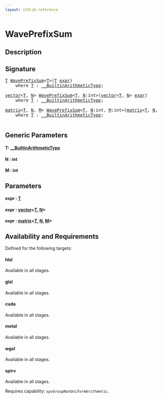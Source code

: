 ```yaml
---
layout: stdlib-reference
---
```


# WavePrefixSum

## Description





## Signature 

<pre>
<a href="waveprefixsum-04a.html#typeparam-T" class="code_type">T</a> <a href="waveprefixsum-04a.html">WavePrefixSum</a>&lt;<a href="waveprefixsum-04a.html#typeparam-T" class="code_type">T</a>&gt;(<a href="waveprefixsum-04a.html#typeparam-T" class="code_type">T</a> <a href="waveprefixsum-04a.html#decl-expr" class="code_param">expr</a>)
    <span class='code_keyword'>where</span> <a href="waveprefixsum-04a.html#typeparam-T" class="code_type">T</a> : <a href="index.html" class="code_type">__BuiltinArithmeticType</a>;

<a href="index.html" class="code_type">vector</a>&lt;<a href="waveprefixsum-04a.html#typeparam-T" class="code_type">T</a>, <a href="waveprefixsum-04a.html#decl-N" class="code_var">N</a>&gt; <a href="waveprefixsum-04a.html">WavePrefixSum</a>&lt;<a href="waveprefixsum-04a.html#typeparam-T" class="code_type">T</a>, <a href="waveprefixsum-04a.html#decl-N" class="code_var">N</a>:<span class="code_keyword">int</span>&gt;(<a href="index.html" class="code_type">vector</a>&lt;<a href="waveprefixsum-04a.html#typeparam-T" class="code_type">T</a>, <a href="waveprefixsum-04a.html#decl-N" class="code_var">N</a>&gt; <a href="waveprefixsum-04a.html#decl-expr" class="code_param">expr</a>)
    <span class='code_keyword'>where</span> <a href="waveprefixsum-04a.html#typeparam-T" class="code_type">T</a> : <a href="index.html" class="code_type">__BuiltinArithmeticType</a>;

<a href="index.html" class="code_type">matrix</a>&lt;<a href="waveprefixsum-04a.html#typeparam-T" class="code_type">T</a>, <a href="waveprefixsum-04a.html#decl-N" class="code_var">N</a>, <a href="waveprefixsum-04a.html#decl-M" class="code_var">M</a>&gt; <a href="waveprefixsum-04a.html">WavePrefixSum</a>&lt;<a href="waveprefixsum-04a.html#typeparam-T" class="code_type">T</a>, <a href="waveprefixsum-04a.html#decl-N" class="code_var">N</a>:<span class="code_keyword">int</span>, <a href="waveprefixsum-04a.html#decl-M" class="code_var">M</a>:<span class="code_keyword">int</span>&gt;(<a href="index.html" class="code_type">matrix</a>&lt;<a href="waveprefixsum-04a.html#typeparam-T" class="code_type">T</a>, <a href="waveprefixsum-04a.html#decl-N" class="code_var">N</a>, <a href="waveprefixsum-04a.html#decl-M" class="code_var">M</a>&gt; <a href="waveprefixsum-04a.html#decl-expr" class="code_param">expr</a>)
    <span class='code_keyword'>where</span> <a href="waveprefixsum-04a.html#typeparam-T" class="code_type">T</a> : <a href="index.html" class="code_type">__BuiltinArithmeticType</a>;

</pre>

## Generic Parameters

####  <a id="typeparam-T"></a>T: [\_\_BuiltinArithmeticType](../interfaces/0_builtinarithmetictype-029j/index)
####  <a id="decl-N"></a>N  : int
####  <a id="decl-M"></a>M  : int

## Parameters

####  <a id="decl-expr"></a>expr  : [T](waveprefixsum-04a#typeparam-T)
####  <a id="decl-expr"></a>expr  : [vector](../types/vector/index)\<[T](../types/vector/index#typeparam-T), [N](../types/vector/index#decl-N)\>
####  <a id="decl-expr"></a>expr  : [matrix](../types/matrix/index)\<[T](../types/matrix/t-0), [N](../types/matrix/index#decl-N), [M](../types/matrix/index#decl-M)\>

## Availability and Requirements

Defined for the following targets:

#### hlsl
Available in all stages.

#### glsl
Available in all stages.

#### cuda
Available in all stages.

#### metal
Available in all stages.

#### wgsl
Available in all stages.

#### spirv
Available in all stages.

Requires capability: `spvGroupNonUniformArithmetic`.


